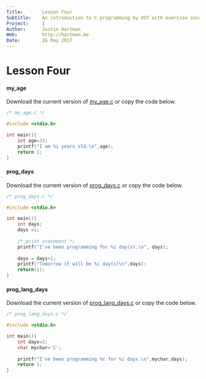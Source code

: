 ```yaml
---
Title:       Lesson Four  
Subtitle:    An introduction to C programming by OST with exercise source code.  
Project:     |  
Author:      Justin Hartman  
Web:         http://hartman.me  
Date:        26 May 2017  
---
```


# Lesson Four

#### my_age

Download the current version of [my_age.c][file1] or copy the code below.

```c
/* my_age.c */

#include <stdio.h>

int main(){
	int age=33;
	printf("I am %i years old.\n",age);
	return 1;
}
```

#### prog_days

Download the current version of [prog_days.c][file2] or copy the code below.

```c
/* prog_days.c */

#include <stdio.h>

int main(){
	int days;
	days =1;
	
	/* print statement */
	printf("I've been programming for %i day(s).\n", days);
	
	days = days+1;
	printf("Tomorrow it will be %i day(s)\n",days);
	return(1);
}
```

#### prog_lang_days

Download the current version of [prog_lang_days.c][file3] or copy the code below.

```c
/* prog_lang_days.c */

#include <stdio.h>

int main(){
	int days=3;
	char mychar='C';
	
	printf("I've been programming %c for %i days.\n",mychar,days);
	return 1;
}
```

[file1]: https://github.com/justinhartman/C-Programming-Course/blob/master/lesson-4/my_age.c
[file2]: https://github.com/justinhartman/C-Programming-Course/blob/master/lesson-4/prog_days.c
[file3]: https://github.com/justinhartman/C-Programming-Course/blob/master/lesson-4/prog_lang_days.c